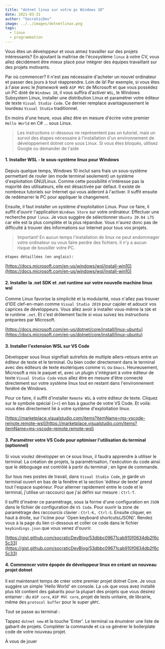```yaml
---
title: "dotnet linux sur votre pc Windows 10"
date: 2021-03-31
author: "SocraticDev"
image: ../../images/dotnetlinux.png
tags:
  - linux
  - programmation
---
```


Vous êtes un développeur et vous aimez travailler sur des projets intéressants? En ajoutant la maîtrise de l'écosystème `linux` à votre CV, vous allez décidément être mieux placé pour intégrer des équipes travaillant sur des projets motivants.

Par où commencer? Il n'est pas nécessaire d'acheter un nouvel ordinateur et passer des jours à tout réapprendre. Loin de là! Par exemple, si vous êtes à l'aise avec le _framework_ web `ASP MVC` de Microsoft et que vous possédez un PC doté de `Windows 10`, il vous suffira d'activer `WSL`, le Windows Subsystem Linux, installer une distribution Linux et paramétrer votre éditeur de texte `Visual Studio Code`. Ce dernier remplace avantageusement le lourdeau `Visual Studio` traditionnel.

En moins d'une heure, vous allez être en mesure d'écrire votre premier `Hello World` en C# ... sous Linux.

> Les instructions ci-dessous ne représentent pas un tutoriel, mais un survol des étapes nécessaire à l'installation d'un environnement de développement dotnet core sous Linux. Si vous êtes bloqués, utilisez Google ou demander de l'aide

#### 1. Installer WSL - le sous-système linux pour Windows

Depuis quelque temps, Windows 10 inclut sans frais un sous-système permettant de rouler (en mode terminal seulement) un système d'exploitation GNU/Linux. Comme cette possibilité n'intéresse pas la majorité des utilisateurs, elle est désactivée par défaut. Il existe de nombreux tutoriels sur Internet qui vous aideront à l'activer. Il suffit ensuite de redémarrer le PC pour appliquer le changement.

Ensuite, il faut installer un système d'exploitation Linux. Pour ce faire, il suffit d'ouvrir l'application `Windows Store` sur votre ordinateur. Effectuer une recherche pour `linux`. Je vous suggère de sélectionner `Ubuntu 20.04 LTS` car elle est la plus complète et la plus répandue. Vous n'aurez donc pas de difficulté à trouver des informations sur Internet pour tous vos projets.

> Important! En aucun temps l'installation de linux ne peut endommager votre ordinateur ou vous faire perdre des fichiers. Il n'y a aucun risque de bousiller votre PC.

    étapes détaillées (en anglais):

[https://docs.microsoft.com/en-us/windows/wsl/install-win10](https://docs.microsoft.com/en-us/windows/wsl/install-win10)

#### 2. Installer la .net SDK et .net runtime sur votre nouvelle machine linux wsl

Comme Linux favorise la simplicité et la modularité, vous n'allez pas trouver d'IDE clef-en-main comme `Visual Studio 2019` pour cajoler et adoucir vos caprices de développeurs. Vous allez avoir à installer vous-même la `SDK` et le runtime `.net`. Et c'est drôlement facile si vous suivez les instructions préparées par Microsoft.

[https://docs.microsoft.com/en-us/dotnet/core/install/linux-ubuntu](https://docs.microsoft.com/en-us/dotnet/core/install/linux-ubuntu)

#### 3. Installer l'extension WSL sur VS Code

Développer sous linux signifiait autrefois de multiple allers-retours entre un éditeur de texte et le terminal. Ou bien coder directement dans le terminal avec des éditeurs de texte ésotériques comme `Vi` ou `Emacs`. Heureusement, Microsoft a mis le paquet et, avec un plugin s'intégrant à votre éditeur de texte `Visual Studio Code` vous allez être en mesure d'être connecté directement sur votre système linux tout en restant dans l'environnement fenêtré de Windows.

Pour ce faire, il suffit d'installer `Remote WSL` à votre éditeur de texte. Cliquez sur le symbole spécial (><) en bas à gauche de votre VS Code. Et voilà: vous êtes directement lié à votre système d'exploitation linux.

[https://marketplace.visualstudio.com/items?itemName=ms-vscode-remote.remote-wsl](https://marketplace.visualstudio.com/items?itemName=ms-vscode-remote.remote-wsl)

#### 3. Paramétrer votre VS Code pour optimiser l'utilisation du terminal (optionnel)

Si vous voulez développer en `C#` sous linux, il faudra apprendre à utiliser le terminal. La création de projets, la paramétrisation, l'exécution du code ainsi que le déboguage est contrôlé à partir du terminal ; en ligne de commande.

Sur tous mes postes de travail, dans `Visual Studio Code`, je garde un terminal ouvert en bas de la fenêtre et la section 'éditeur de texte' prend tout l'espace supérieur. Pour alterner rapidement entre le code et le terminal, j'utilise un raccourci que j'ai défini sur mesure : `Ctrl-T`.

Il suffit d'insérer ce paramétrage, sous la forme d'une configuration en `JSON` dans le fichier de configuration de `VS Code`. Pour ouvrir la zone de paramétrage des raccourcis clavier : `Ctrl-K, Ctrl-S`. Ensuite cliquer, en haut à droite, sur l'icône pour 'Open keyboard shortcuts(JSON)'. Rendez vous à la page du lien ci-dessous et coller ce code dans le fichier `keybindings.json` que vous venez d'ouvrir.

[https://gist.github.com/socraticDevBlog/53dbbc09671cab910f0634db2f6c5c33](https://gist.github.com/socraticDevBlog/53dbbc09671cab910f0634db2f6c5c33)

#### 4. Commencer votre épopée de développeur linux en créant un nouveau projet dotnet

Il est maintenant temps de créer votre premier projet dotnet Core. Je vous suggère un simple 'Hello World' en console. La `sdk` que vous avez installé plus tôt contient des gabarits pour la plupart des projets que vous désirez entamer : du `ASP core`, `ASP MVC core`, projet de tests unitaire, de librairie, même des `protocol buffer` pour le super `gRPC`.

Tout se passe au terminal :

Tappez `dotnet new` et la touche 'Enter'. Le terminal va énumérer une liste de gabarit de projets. Compléter la commande et ca va générer le boilerplate code de votre nouveau projet.

À vous de jouer
